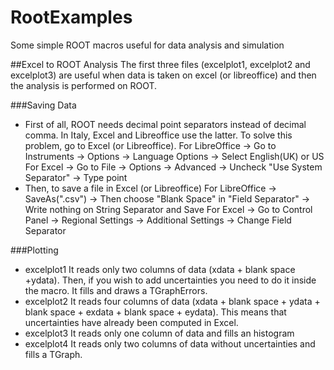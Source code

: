 # RootExamples
Some simple ROOT macros useful for data analysis and simulation

##Excel to ROOT Analysis
The first three files (excelplot1, excelplot2 and excelplot3) are useful when data is taken on excel (or libreoffice) and then the analysis is performed on ROOT. 

###Saving Data
- First of all, ROOT needs decimal point separators instead of decimal comma. In Italy, Excel and Libreoffice use the latter.
  To solve this problem, go to Excel (or Libreoffice).
  For LibreOffice -> Go to Instruments -> Options -> Language Options -> Select English(UK) or US
  For Excel -> Go to File -> Options -> Advanced -> Uncheck "Use System Separator" -> Type point
- Then, to save a file in Excel (or Libreoffice)
  For LibreOffice -> SaveAs(".csv") -> Then choose "Blank Space" in "Field Separator" -> Write nothing on String Separator and Save
  For Excel -> Go to Control Panel -> Regional Settings -> Additional Settings -> Change Field Separator
  
###Plotting
- excelplot1
  It reads only two columns of data (xdata + blank space +ydata). Then, if you wish to add uncertainties you need to do it inside the macro. It fills and draws a TGraphErrors.
- excelplot2
  It reads four columns of data (xdata + blank space + ydata + blank space + exdata + blank space + eydata). This means that uncertainties have already been computed in Excel.
- excelplot3
  It reads only one column of data and fills an histogram
- excelplot4
  It reads only two columns of data without uncertainties and fills a TGraph.

